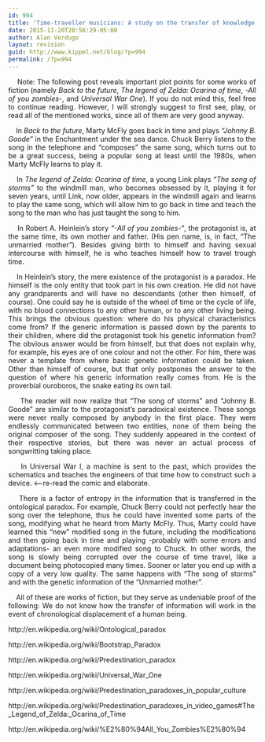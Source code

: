 ```yaml
---
id: 994
title: 'Time-traveller musicians: A study on the transfer of knowledge trought chronological displacement.'
date: 2015-11-20T20:56:29-05:00
author: Alan Verdugo
layout: revision
guid: http://www.kippel.net/blog/?p=994
permalink: /?p=994
---
```

<p style="text-align: justify;">
      Note: The following post reveals important plot points for some works of fiction (namely <em>Back to the future</em>, <em>The legend of Zelda: Ocarina of time</em>, <em>-All of you zombies-</em>, and <em>Universal War One</em>). If you do not mind this, feel free to continue reading. However, I will strongly suggest to first see, play, or read all of the mentioned works, since all of them are very good anyway.
</p>

<p style="text-align: justify;">
      In <em>Back to the future</em>, Marty McFly goes back in time and plays <em>&#8220;Johnny B. Goode&#8221;</em> in the Enchantment under the sea dance. Chuck Berry listens to the song in the telephone and &#8220;composes&#8221; the same song, which turns out to be a great success, being a popular song at least until the 1980s, when Marty McFly learns to play it.
</p>

<p style="text-align: justify;">
      In <em>The legend of Zelda: Ocarina of time</em>, a young Link plays <em>&#8220;The song of storms&#8221;</em> to the windmill man, who becomes obsessed by it, playing it for seven years, until Link, now older, appears in the windmill again and learns to play the same song, which will allow him to go back in time and teach the song to the man who has just taught the song to him.
</p>

<p style="text-align: justify;">
      In Robert A. Heinlein&#8217;s story <em>&#8220;-All of you zombies-&#8220;</em>, the protagonist is, at the same time, its own mother and father. (His pen name, is, in fact, &#8220;The unmarried mother&#8221;). Besides giving birth to himself and having sexual intercourse with himself, he is who teaches himself how to travel trough time.
</p>

<p style="text-align: justify;">
      In Heinlein&#8217;s story, the mere existence of the protagonist is a paradox. He himself is the only entity that took part in his own creation. He did not have any grandparents and will have no descendants (other then himself, of course). One could say he is outside of the wheel of time or the cycle of life, with no blood connections to any other human, or to any other living being. This brings the obvious question: where do his physical characteristics come from? If the generic information is passed down by the parents to their children, where did the protagonist took his genetic information from? The obvious answer would be from himself, but that does not explain why, for example, his eyes are of one colour and not the other. For him, there was never a template from where basic genetic information could be taken. Other than himself of course, but that only postpones the answer to the question of where his generic information really comes from. He is the proverbial ouroboros, the snake eating its own tail.
</p>

<p style="text-align: justify;">
      The reader will now realize that &#8220;The song of storms&#8221; and &#8220;Johnny B. Goode&#8221; are similar to the protagonist&#8217;s paradoxical existence. These songs were never really composed by anybody in the first place. They were endlessly communicated between two entities, none of them being the original composer of the song. They suddenly appeared in the context of their respective stories, but there was never an actual process of songwritting taking place.
</p>

<p style="text-align: justify;">
      In Universal War I, a machine is sent to the past, which provides the schematics and teaches the engineers of that time how to construct such a device. <&#8212;&#8212;re-read the comic and elaborate.
</p>

<p style="text-align: justify;">
      There is a factor of entropy in the information that is transferred in the ontological paradox. For example, Chuck Berry could not perfectly hear the song over the telephone, thus he could have invented some parts of the song, modifying what he heard from Marty McFly. Thus, Marty could have learned this &#8220;new&#8221; modified song in the future, including the modifications and then going back in time and playing -probably with some errors and adaptations- an even more modified song to Chuck. In other words, the song is slowly being corrupted over the course of time travel, like a document being photocopied many times. Sooner or later you end up with a copy of a very low quality. The same happens with &#8220;The song of storms&#8221; and with the genetic information of the &#8220;Unmarried mother&#8221;.
</p>

<p style="text-align: justify;">
      All of these are works of fiction, but they serve as undeniable proof of the following: We do not know how the transfer of information will work in the event of chronological displacement of a human being.
</p>

<p style="text-align: justify;">
  http://en.wikipedia.org/wiki/Ontological_paradox
</p>

<p style="text-align: justify;">
  http://en.wikipedia.org/wiki/Bootstrap_Paradox
</p>

<p style="text-align: justify;">
  http://en.wikipedia.org/wiki/Predestination_paradox
</p>

<p style="text-align: justify;">
  http://en.wikipedia.org/wiki/Universal_War_One
</p>

<p style="text-align: justify;">
  http://en.wikipedia.org/wiki/Predestination_paradoxes_in_popular_culture
</p>

<p style="text-align: justify;">
  http://en.wikipedia.org/wiki/Predestination_paradoxes_in_video_games#The_Legend_of_Zelda:_Ocarina_of_Time
</p>

<p style="text-align: justify;">
  http://en.wikipedia.org/wiki/%E2%80%94All_You_Zombies%E2%80%94
</p>